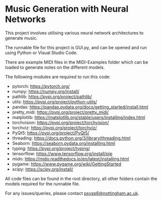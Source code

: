 # Music Generation with Neural Networks

This project involves utilising various neural network architectures to generate music.

The runnable file for this project is GUI.py, and can be opened and run using Python or Visual Studio Code.

There are example MIDI files in the MIDI-Examples folder which can be loaded to generate notes on the different models.

The following modules are required to run this code:
- pytorch: https://pytorch.org/
- numpy: https://numpy.org/install/
- pathlib: https://pypi.org/project/pathlib/
- utils: https://pypi.org/project/python-utils/ 
- pandas: https://pandas.pydata.org/docs/getting_started/install.html 
- pretty_midi: https://pypi.org/project/pretty_midi/ 
- matplotlib: https://matplotlib.org/stable/users/installing/index.html 
- torchvision: https://pypi.org/project/torchvision/
- torchviz: https://pypi.org/project/torchviz/ 
- PyQt5: https://pypi.org/project/PyQt5/ 
- threading: https://docs.python.org/3/library/threading.html 
- Seaborn: https://seaborn.pydata.org/installing.html 
- typing: https://pypi.org/project/typing/
- tensorflow: https://www.tensorflow.org/install/pip
- mido: https://mido.readthedocs.io/en/latest/installing.html
- pygame: https://www.pygame.org/wiki/GettingStarted
- scipy: https://scipy.org/install/

All code files can be found in the root directory, all other folders contain the models required for the runnable file.

For any issues/queries, please contact psysp6@nottingham.ac.uk.
